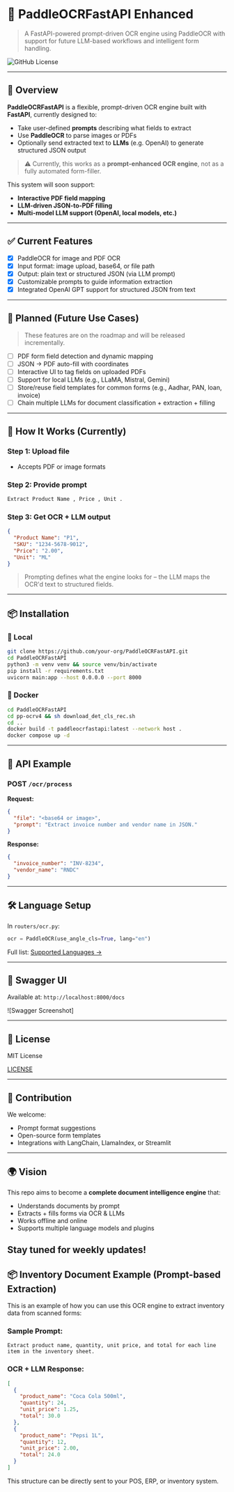 # 🧠 PaddleOCRFastAPI Enhanced

> A FastAPI-powered prompt-driven OCR engine using PaddleOCR with support for future LLM-based workflows and intelligent form handling.

![GitHub License](https://img.shields.io/github/license/cgcel/PaddleOCRFastAPI)

---

## 📄 Overview

**PaddleOCRFastAPI** is a flexible, prompt-driven OCR engine built with **FastAPI**, currently designed to:
- Take user-defined **prompts** describing what fields to extract
- Use **PaddleOCR** to parse images or PDFs
- Optionally send extracted text to **LLMs** (e.g. OpenAI) to generate structured JSON output

> ⚠️ Currently, this works as a **prompt-enhanced OCR engine**, not as a fully automated form-filler.

This system will soon support:
- **Interactive PDF field mapping**
- **LLM-driven JSON-to-PDF filling**
- **Multi-model LLM support (OpenAI, local models, etc.)**

---

## ✅ Current Features

- [x] PaddleOCR for image and PDF OCR
- [x] Input format: image upload, base64, or file path
- [x] Output: plain text or structured JSON (via LLM prompt)
- [x] Customizable prompts to guide information extraction
- [x] Integrated OpenAI GPT support for structured JSON from text

---

## 🔮 Planned (Future Use Cases)

> These features are on the roadmap and will be released incrementally.

- [ ] PDF form field detection and dynamic mapping
- [ ] JSON → PDF auto-fill with coordinates
- [ ] Interactive UI to tag fields on uploaded PDFs
- [ ] Support for local LLMs (e.g., LLaMA, Mistral, Gemini)
- [ ] Store/reuse field templates for common forms (e.g., Aadhar, PAN, loan, invoice)
- [ ] Chain multiple LLMs for document classification + extraction + filling

---

## 🧠 How It Works (Currently)

### Step 1: Upload file
- Accepts PDF or image formats

### Step 2: Provide prompt
```txt
Extract Product Name , Price , Unit .
```

### Step 3: Get OCR + LLM output
```json
{
  "Product Name": "P1",
  "SKU": "1234-5678-9012",
  "Price": "2.00",
  "Unit": "ML"
}
```

> Prompting defines what the engine looks for – the LLM maps the OCR'd text to structured fields.

---

## 📦 Installation

### 🔧 Local

```bash
git clone https://github.com/your-org/PaddleOCRFastAPI.git
cd PaddleOCRFastAPI
python3 -m venv venv && source venv/bin/activate
pip install -r requirements.txt
uvicorn main:app --host 0.0.0.0 --port 8000
```

### 🐳 Docker

```bash
cd PaddleOCRFastAPI
cd pp-ocrv4 && sh download_det_cls_rec.sh
cd ..
docker build -t paddleocrfastapi:latest --network host .
docker compose up -d
```

---

## 📑 API Example

### POST `/ocr/process`

**Request:**
```json
{
  "file": "<base64 or image>",
  "prompt": "Extract invoice number and vendor name in JSON."
}
```

**Response:**
```json
{
  "invoice_number": "INV-8234",
  "vendor_name": "RNDC"
}
```

---

## 🛠 Language Setup

In `routers/ocr.py`:

```python
ocr = PaddleOCR(use_angle_cls=True, lang="en")
```

Full list: [Supported Languages →](https://github.com/PaddlePaddle/PaddleOCR/blob/release/2.7/doc/doc_en/multi_languages_en.md)

---

## 📸 Swagger UI

Available at: `http://localhost:8000/docs`

![Swagger Screenshot]


---

## 🧾 License

MIT License 

[LICENSE](./LICENSE)

---

## 🤝 Contribution

We welcome:
- Prompt format suggestions
- Open-source form templates
- Integrations with LangChain, LlamaIndex, or Streamlit

---

## 🌍 Vision

This repo aims to become a **complete document intelligence engine** that:

- Understands documents by prompt
- Extracts + fills forms via OCR & LLMs
- Works offline and online
- Supports multiple language models and plugins

Stay tuned for weekly updates!
---

## 📦 Inventory Document Example (Prompt-based Extraction)

This is an example of how you can use this OCR engine to extract inventory data from scanned forms:

### Sample Prompt:
```text
Extract product name, quantity, unit price, and total for each line item in the inventory sheet.
```

### OCR + LLM Response:
```json
[
  {
    "product_name": "Coca Cola 500ml",
    "quantity": 24,
    "unit_price": 1.25,
    "total": 30.0
  },
  {
    "product_name": "Pepsi 1L",
    "quantity": 12,
    "unit_price": 2.00,
    "total": 24.0
  }
]
```

This structure can be directly sent to your POS, ERP, or inventory system.
